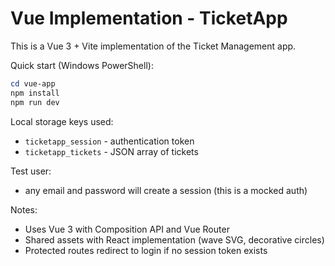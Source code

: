 # Vue Implementation - TicketApp

This is a Vue 3 + Vite implementation of the Ticket Management app.

Quick start (Windows PowerShell):

```powershell
cd vue-app
npm install
npm run dev
```

Local storage keys used:
- `ticketapp_session` - authentication token
- `ticketapp_tickets` - JSON array of tickets

Test user:
- any email and password will create a session (this is a mocked auth)

Notes:
- Uses Vue 3 with Composition API and Vue Router
- Shared assets with React implementation (wave SVG, decorative circles)
- Protected routes redirect to login if no session token exists